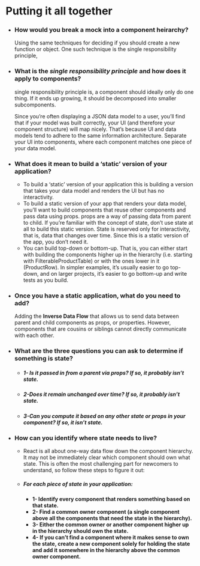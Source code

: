 # Putting it all together

* ### How would you break a mock into a component heirarchy?
    Using the same techniques for deciding if you should create a new function or object. One such technique is the single responsibility principle,

* ### What is the *single responsibility principle* and how does it apply to components?
    single responsibility principle is, a component should ideally only do one thing. If it ends up growing, it should be decomposed into smaller subcomponents.

    Since you’re often displaying a JSON data model to a user, you’ll find that if your model was built correctly, your UI (and therefore your component structure) will map nicely. That’s because UI and data models tend to adhere to the same information architecture. Separate your UI into components, where each component matches one piece of your data model.

* ### What does it mean to build a ‘static’ version of your application?
    - To build a ‘static’ version of your application this is building a version that takes your data model and renders the UI but has no interactivity.
    - To build a static version of your app that renders your data model, you’ll want to build components that reuse other components and pass data using props. props are a way of passing data from parent to child. If you’re familiar with the concept of state, don’t use state at all to build this static version. State is reserved only for interactivity, that is, data that changes over time. Since this is a static version of the app, you don’t need it.
    - You can build top-down or bottom-up. That is, you can either start with building the components higher up in the hierarchy (i.e. starting with FilterableProductTable) or with the ones lower in it (ProductRow). In simpler examples, it’s usually easier to go top-down, and on larger projects, it’s easier to go bottom-up and write tests as you build.

* ### Once you have a static application, what do you need to add?
    Adding the **Inverse Data Flow** that allows us to send data between parent and child components as props, or properties. However, components that are cousins or siblings cannot directly communicate with each other.

* ### What are the three questions you can ask to determine if something is state?
    - ##### 1- Is it passed in from a parent via props? If so, it probably isn’t state.
    - ##### 2-Does it remain unchanged over time? If so, it probably isn’t state.
    - ##### 3-Can you compute it based on any other state or props in your component? If so, it isn’t state.

* ### How can you identify where state needs to live?

    - React is all about one-way data flow down the component hierarchy. It may not be immediately clear which component should own what state. This is often the most challenging part for newcomers to understand, so follow these steps to figure it out:

    - ##### For each piece of state in your application:

        - **1- Identify every component that renders something based on that state.**
        - **2- Find a common owner component (a single component above all the components that need the state in the hierarchy).**
        - **3- Either the common owner or another component higher up in the hierarchy should own the state.**
        - **4- If you can’t find a component where it makes sense to own the state, create a new component solely for holding the state and add it somewhere in the hierarchy above the common owner component.**
